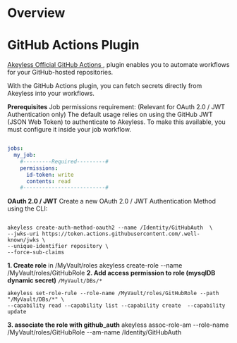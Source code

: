 # Overview
# GitHub Actions Plugin
[Akeyless Official GitHub Actions ](https://github.com/marketplace/actions/akeyless-authentication-and-fetching-secrets), plugin enables you to automate workflows for your GitHub-hosted repositories. 

With the GitHub Actions plugin, you can fetch secrets directly from Akeyless into your workflows.

**Prerequisites**
Job permissions requirement: (Relevant for OAuth 2.0 / JWT Authentication only)
The default usage relies on using the GitHub JWT (JSON Web Token) to authenticate to Akeyless. To make this available, you must configure it inside your job workflow.

```YAML

jobs:
  my_job:
    #---------Required---------#
    permissions: 
      id-token: write
      contents: read
    #--------------------------#
```

**OAuth 2.0 / JWT**
Create a new OAuth 2.0 / JWT Authentication Method using the CLI:

```Shell

akeyless create-auth-method-oauth2 --name /Identity/GitHubAuth  \
--jwks-uri https://token.actions.githubusercontent.com/.well-known/jwks \
--unique-identifier repository \
--force-sub-claims
```

**1. Create role**
in /MyVault/roles
akeyless create-role --name /MyVault/roles/GitHubRole
**2. Add access permission to role (mysqlDB dynamic secret)** 
`/MyVault/DBs/*`
```shell
akeyless set-role-rule --role-name /MyVault/roles/GitHubRole --path "/MyVault/DBs/*" \
--capability read --capability list --capability create  --capability update

```
**3. associate the role with github_auth**
 akeyless assoc-role-am --role-name /MyVault/roles/GitHubRole --am-name /Identity/GitHubAuth
